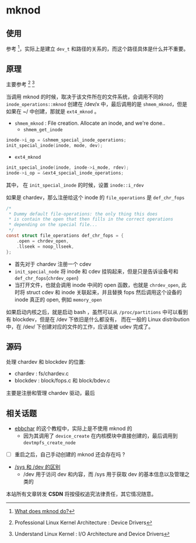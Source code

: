 # mknod

## 使用
参考 [^1]，实际上是建立 `dev_t` 和路径的关系的，而这个路径具体是什么并不重要。


## 原理
主要参考 [^2] [^3]

当调用 mknod 的时候，取决于该文件所在的文件系统，会调用不同的 `inode_operations::mknod`
创建在 /dev/x 中，最后调用的是 `shmem_mknod`，但是如果在 ~/ 中创建，那就是 `ext4_mknod` 。

- `shmem_mknod` : File creation. Allocate an inode, and we're done..
  - `shmem_get_inode`
```c
inode->i_op = &shmem_special_inode_operations;
init_special_inode(inode, mode, dev);
```

- `ext4_mknod`
```c
init_special_inode(inode, inode->i_mode, rdev);
inode->i_op = &ext4_special_inode_operations;
```
其中， 在 `init_special_inode` 的时候，设置 `inode::i_rdev`

如果是 chardev，那么注册给这个 inode 的 `file_operations` 是 `def_chr_fops`
```c
/*
 * Dummy default file-operations: the only thing this does
 * is contain the open that then fills in the correct operations
 * depending on the special file...
 */
const struct file_operations def_chr_fops = {
    .open = chrdev_open,
    .llseek = noop_llseek,
};
```

- 首先对于 chardev 注册一个 cdev
- `init_special_node` 将 inode 和 cdev 挂钩起来，但是只是告诉设备号和 `def_chr_fops`(`chrdev_open`)
- 当打开文件，也就会调用 inode 中间的 open 函数，也就是 `chrdev_open`, 此时将 struct cdev 和 inode 关联起来，并且替换 fops 然后调用这个设备的 inode 真正的 open, 例如 `memory_open`

如果启动内核之后，就是启动 bash ，虽然可以从 `/proc/partitions` 中可以看到有 blockdev，但是在 /dev 下依旧是什么都没有，
而在一般的 Linux distribution 中，在 /dev/ 下创建对应的文件的工作，应该是被 udev 完成了。

## 源码
处理 chardev 和 blockdev 的位置:
- chardev : fs/chardev.c
- blockdev : block/fops.c 和 block/bdev.c

主要是注册和管理 chardev 驱动，最后

## 相关话题
- [ebbchar](http://derekmolloy.ie/writing-a-linux-kernel-module-part-2-a-character-device/) 的这个教程中，实际上是不使用 mknod 的
  - 因为其调用了 `device_create` 在内核模块中直接创建的，最后调用到 `devtmpfs_create_node`
- [ ] 重启之后，自己手动创建的 mknod 还会存在吗 ?
- [/sys 和 /dev 的区别](https://unix.stackexchange.com/questions/176215/difference-between-dev-and-sys)
  - /dev 用于访问 dev 和内容，而 /sys 用于获取 dev 的基本信息以及管理之类的

[^1]: [What does mknod do?](https://unix.stackexchange.com/questions/562341/what-does-mknod-do)
[^2]: Professional Linux Kernel Architecture : Device Drivers
[^3]: Understand Linux Kernel : I/O Architecture and Device Drivers

<script src="https://giscus.app/client.js"
        data-repo="martins3/martins3.github.io"
        data-repo-id="MDEwOlJlcG9zaXRvcnkyOTc4MjA0MDg="
        data-category="Show and tell"
        data-category-id="MDE4OkRpc2N1c3Npb25DYXRlZ29yeTMyMDMzNjY4"
        data-mapping="pathname"
        data-reactions-enabled="1"
        data-emit-metadata="0"
        data-theme="light"
        data-lang="zh-CN"
        crossorigin="anonymous"
        async>
</script>

本站所有文章转发 **CSDN** 将按侵权追究法律责任，其它情况随意。
